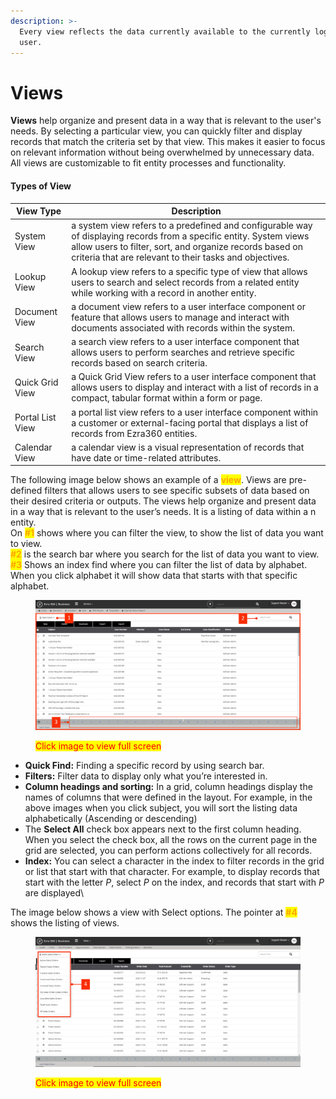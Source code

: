 ```yaml
---
description: >-
  Every view reflects the data currently available to the currently logged-in
  user.
---
```


# Views

**Views** help organize and present data in a way that is relevant to the user's needs. By selecting a particular view, you can quickly filter and display records that match the criteria set by that view. This makes it easier to focus on relevant information without being overwhelmed by unnecessary data. All views are customizable to fit entity processes and functionality.

#### Types of View

| View Type        | Description                                                                                                                                                                                                                               |
| ---------------- | ----------------------------------------------------------------------------------------------------------------------------------------------------------------------------------------------------------------------------------------- |
| System View      | a system view refers to a predefined and configurable way of displaying records from a specific entity. System views allow users to filter, sort, and organize records based on criteria that are relevant to their tasks and objectives. |
| Lookup View      | A lookup view refers to a specific type of view that allows users to search and select records from a related entity while working with a record in another entity.                                                                       |
| Document View    | a document view refers to a user interface component or feature that allows users to manage and interact with documents associated with records within the system.                                                                        |
| Search View      | a search view refers to a user interface component that allows users to perform searches and retrieve specific records based on search criteria.                                                                                          |
| Quick Grid View  | a Quick Grid View refers to a user interface component that allows users to display and interact with a list of records in a compact, tabular format within a form or page.                                                               |
| Portal List View | a portal list view refers to a user interface component within a customer or external-facing portal that displays a list of records from Ezra360 entities.                                                                                |
| Calendar View    | a calendar view is a visual representation of records that have date or time-related attributes.                                                                                                                                          |



The following image below shows an example of a <mark style="color:orange;">**view**</mark>. Views are pre-defined filters that allows users to see specific subsets of data based on their desired criteria or outputs. The views help organize and present data in a way that is relevant to the user’s needs. It is a listing of data within a n entity.\
On <mark style="color:orange;">**#1**</mark> shows where you can filter the view, to show the list of data you want to view.\
<mark style="color:orange;">**#2**</mark> is the search bar where you search for the list of data you want to view.\
<mark style="color:orange;">**#3**</mark> Shows an index find where you can filter the list of data by alphabet. When you click alphabet it will show data that starts with that specific alphabet.

<figure><img src="../../.gitbook/assets/Untitled design 37.png" alt=""><figcaption><p><mark style="color:red;">Click image to view full screen</mark></p></figcaption></figure>

* **Quick Find:** Finding a specific record by using search bar.
* **Filters:** Filter data to display only what you’re interested in.
* **Column headings and sorting:** In a grid, column headings display the names of columns that were defined in the layout. For example, in the above images when you click subject, you will sort the listing data alphabetically (Ascending or descending)
* The **Select All** check box appears next to the first column heading. When you select the check box, all the rows on the current page in the grid are selected, you can perform actions collectively for all records.
* **Index:** You can select a character in the index to filter records in the grid or list that start with that character. For example, to display records that start with the letter _P_, select _P_ on the index, and records that start with _P_ are displayed\


The image below shows a view with Select options. The pointer at <mark style="color:orange;">**#4**</mark> shows the listing of views.

<figure><img src="../../.gitbook/assets/Untitled design 40.png" alt=""><figcaption><p><mark style="color:red;">Click image to view full screen</mark></p></figcaption></figure>
